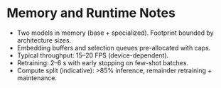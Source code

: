 # Memory and Runtime Notes

- Two models in memory (base + specialized). Footprint bounded by architecture sizes.
- Embedding buffers and selection queues pre-allocated with caps.
- Typical throughput: 15–20 FPS (device-dependent).
- Retraining: 2–6 s with early stopping on few-shot batches.
- Compute split (indicative): >85% inference, remainder retraining + maintenance.
